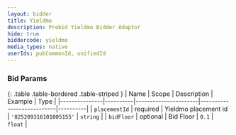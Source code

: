 ```yaml
---
layout: bidder
title: Yieldmo
description: Prebid Yieldmo Bidder Adaptor
hide: true
biddercode: yieldmo
media_types: native
userIds: pubCommonId, unifiedId
---
```



### Bid Params

{: .table .table-bordered .table-striped }
| Name          | Scope    | Description          | Example                   | Type     |
|---------------|----------|----------------------|---------------------------|----------|
| `placementId` | required | Yieldmo placement id | `'825209316101005155'` | `string` |
| `bidFloor`    | optional |      Bid Floor       |         `0.1`          |  `float` |
